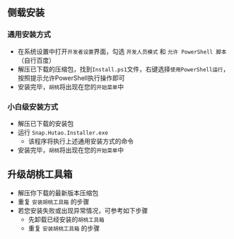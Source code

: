 ## 侧载安装
### 通用安装方式
- 在系统设置中打开`开发者设置`界面，勾选 `开发人员模式` 和 `允许 PowerShell 脚本` （自行百度）
- 解压已下载的压缩包，找到`Install.ps1`文件，右键选择`使用PowerShell运行`，按照提示允许PowerShell执行操作即可
- 安装完毕，`胡桃`将出现在您的`开始菜单`中

### 小白级安装方式
- 解压已下载的安装包
- 运行 `Snap.Hutao.Installer.exe`
    - 该程序将执行上述通用安装方式的命令
- 安装完毕，`胡桃`将出现在您的`开始菜单`中

## 升级胡桃工具箱

- 解压你下载的最新版本压缩包
- 重复 `安装胡桃工具箱` 的步骤
- 若您安装失败或出现异常情况，可参考如下步骤
    - 先卸载已经安装的`胡桃工具箱`
    - 重复 `安装胡桃工具箱` 的步骤